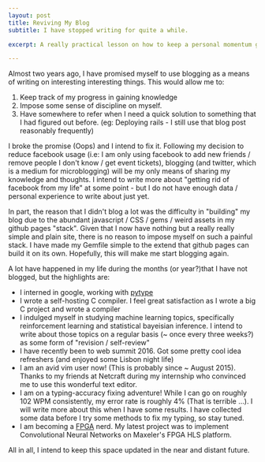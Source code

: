 ```yaml
---
layout: post
title: Reviving My Blog
subtitle: I have stopped writing for quite a while.

excerpt: A really practical lesson on how to keep a personal momentum going.

---
```


Almost two years ago, I have promised myself to use blogging as a means of writing on interesting
interesting things. This would allow me to:

1. Keep track of my progress in gaining knowledge
2. Impose some sense of discipline on myself.
3. Have somewhere to refer when I need a quick solution to something that I had figured out before.
(eg: Deploying rails - I still use that blog post reasonably frequently)

I broke the promise (Oops) and I intend to fix it. Following my decision to reduce facebook usage
(i.e: I am only using facebook to add new friends / remove people I don't know / get event tickets),
blogging (and twitter, which is a medium for microblogging) will be my only means of sharing
my knowledge and thoughts. I intend to write more about "getting rid of facebook from my life" at
some point - but I do not have enough data / personal experience to write about just yet.

In part, the reason that I didn't blog a lot was the difficulty in "building" my blog due to the
abundant javascript / CSS / gems / weird assets in my github pages "stack". Given that I now
have nothing but a really really simple and plain site, there is no reason to impose myself
on such a painful stack. I have made my Gemfile simple to the extend that github pages can build it
on its own. Hopefully, this will make me start blogging again.

A lot have happened  in my life during the months (or year?)that I have not blogged, but the
highlights are:

- I interned in google, working with [pytype](https://www.github.com/google/pytype)
- I wrote a self-hosting C compiler. I feel great satisfaction as I wrote a big C project and wrote a compiler
- I indulged myself in studying machine learning topics, specifically reinforcement learning
and statistical bayeisian inference. I intend to write about those topics on a regular basis (~ once
every three weeks?) as some form of "revision / self-review"
- I have recently been to web summit 2016. Got some pretty cool idea refreshers (and enjoyed some
Lisbon night life)
- I am an avid vim user now! (This is probably since ~ August 2015). Thanks to my friends at Netcraft
during my internship who convinced me to use this wonderful text editor.
- I am on a typing-accuracy fixing adventure! While I can go on roughly 102 WPM consistently, my error
rate is roughly 4% (That is terrible ...). I will write more about this when I have some results. I have collected some data before I try some methods to fix my typing, so stay tuned.
- I am becoming a [FPGA](https://en.wikipedia.org/wiki/Field-programmable_gate_array) nerd. My latest project was to implement Convolutional Neural Networks on Maxeler's FPGA HLS platform.

All in all, I intend to keep this space updated in the near and distant future.
